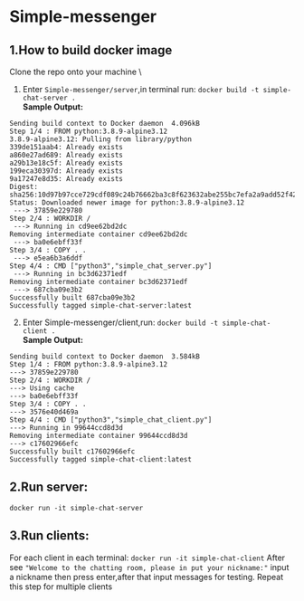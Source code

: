 # Simple-messenger
## 1.How to build docker image
Clone the repo onto your  machine \
1. Enter `Simple-messenger/server`,in terminal run:
`docker build -t simple-chat-server .` \
**Sample Output:**
```shell
Sending build context to Docker daemon  4.096kB
Step 1/4 : FROM python:3.8.9-alpine3.12
3.8.9-alpine3.12: Pulling from library/python
339de151aab4: Already exists 
a860e27ad689: Already exists 
a29b13e18c5f: Already exists 
199eca30397d: Already exists 
9a17247e8d35: Already exists 
Digest: sha256:10d97b97cce729cdf089c24b76662ba3c8f623632abe255bc7efa2a9add52f42
Status: Downloaded newer image for python:3.8.9-alpine3.12
 ---> 37859e229780
Step 2/4 : WORKDIR /
 ---> Running in cd9ee62bd2dc
Removing intermediate container cd9ee62bd2dc
 ---> ba0e6ebff33f
Step 3/4 : COPY . .
 ---> e5ea6b3a6ddf
Step 4/4 : CMD ["python3","simple_chat_server.py"]
 ---> Running in bc3d62371edf
Removing intermediate container bc3d62371edf
 ---> 687cba09e3b2
Successfully built 687cba09e3b2
Successfully tagged simple-chat-server:latest
```
2. Enter Simple-messenger/client,run:
 `docker build -t simple-chat-client .` \
 **Sample Output:**
 ```shell
 Sending build context to Docker daemon  3.584kB
Step 1/4 : FROM python:3.8.9-alpine3.12
 ---> 37859e229780
Step 2/4 : WORKDIR /
 ---> Using cache
 ---> ba0e6ebff33f
Step 3/4 : COPY . .
 ---> 3576e40d469a
Step 4/4 : CMD ["python3","simple_chat_client.py"]
 ---> Running in 99644ccd8d3d
Removing intermediate container 99644ccd8d3d
 ---> c17602966efc
Successfully built c17602966efc
Successfully tagged simple-chat-client:latest
```
## 2.Run server:
`docker run -it simple-chat-server`
## 3.Run clients:
For each client in each terminal:
`docker run -it simple-chat-client`
After see `"Welcome to the chatting room, please in put your nickname:"`
input a nickname then press enter,after that input messages for testing.
Repeat this step for multiple clients
